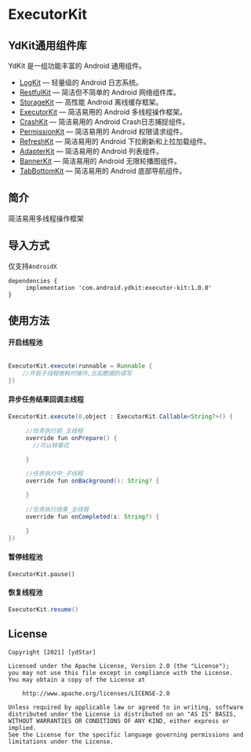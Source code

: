 # ExecutorKit

## YdKit通用组件库
YdKit 是一组功能丰富的 Android 通用组件。

* [LogKit](https://github.com/ydstar/LogKit) — 轻量级的 Android 日志系统。
* [RestfulKit](https://github.com/ydstar/RestfulKit) — 简洁但不简单的 Android 网络组件库。
* [StorageKit](https://github.com/ydstar/StorageKit) — 高性能 Android 离线缓存框架。
* [ExecutorKit](https://github.com/ydstar/ExecutorKit) — 简洁易用的 Android 多线程操作框架。
* [CrashKit](https://github.com/ydstar/CrashKit) — 简洁易用的 Android Crash日志捕捉组件。
* [PermissionKit](https://github.com/ydstar/PermissionKit) — 简洁易用的 Android 权限请求组件。
* [RefreshKit](https://github.com/ydstar/RefreshKit) — 简洁易用的 Android 下拉刷新和上拉加载组件。
* [AdapterKit](https://github.com/ydstar/AdapterKit) — 简洁易用的 Android 列表组件。
* [BannerKit](https://github.com/ydstar/BannerKit) — 简洁易用的 Android 无限轮播图组件。
* [TabBottomKit](https://github.com/ydstar/TabBottomKit) — 简洁易用的 Android 底部导航组件。

## 简介
简洁易用多线程操作框架

## 导入方式

仅支持`AndroidX`
```
dependencies {
     implementation 'com.android.ydkit:executor-kit:1.0.0'
}
```

## 使用方法

#### 开启线程池
```java

ExecutorKit.execute(runnable = Runnable {
    //开启子线程做耗时操作,比如数据的读写
})

```


#### 异步任务结果回调主线程
```java
ExecutorKit.execute(0,object : ExecutorKit.Callable<String?>() {

     //任务执行前_主线程
     override fun onPrepare() {
       //可以转菊花

     }

     //任务执行中_子线程
     override fun onBackground(): String? {

     }

     //任务执行结束_主线程
     override fun onCompleted(s: String?) {

     }
})
```

#### 暂停线程池

```
ExecutorKit.pause()

```

#### 恢复线程池
```java
ExecutorKit.resume()

```



## License
```text
Copyright [2021] [ydStar]

Licensed under the Apache License, Version 2.0 (the "License");
you may not use this file except in compliance with the License.
You may obtain a copy of the License at

    http://www.apache.org/licenses/LICENSE-2.0

Unless required by applicable law or agreed to in writing, software
distributed under the License is distributed on an "AS IS" BASIS,
WITHOUT WARRANTIES OR CONDITIONS OF ANY KIND, either express or implied.
See the License for the specific language governing permissions and
limitations under the License.
```
